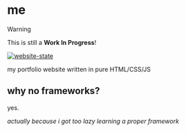 # me

> [!WARNING]
> This is still a **Work In Progress**!

[![website-state](https://github.com/exoad/me/actions/workflows/static.yml/badge.svg)](https://github.com/exoad/me/actions/workflows/static.yml)

my portfolio website written in pure HTML/CSS/JS

## why no frameworks?

yes.

*actually because i got too lazy learning a proper framework*


